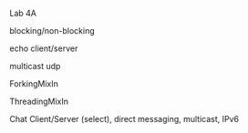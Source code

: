 Lab 4A

blocking/non-blocking

echo client/server

multicast udp

ForkingMixIn

ThreadingMixIn

Chat Client/Server \(select\), direct messaging, multicast, IPv6

